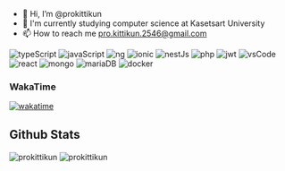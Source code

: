 - 👋 Hi, I’m @prokittikun
- 💼 I'm currently studying computer science at Kasetsart University
- 📫 How to reach me pro.kittikun.2546@gmail.com

![typeScript](https://img.shields.io/badge/TypeScript-007ACC?style=for-the-badge&logo=typescript&logoColor=white)
![javaScript](https://img.shields.io/badge/JavaScript-323330?style=for-the-badge&logo=javascript&logoColor=F7DF1E)
![ng](https://img.shields.io/badge/Angular-DD0031?style=for-the-badge&logo=angular&logoColor=white)
![ionic](https://img.shields.io/badge/Ionic-3880FF?style=for-the-badge&logo=ionic&logoColor=white)
![nestJs](https://img.shields.io/badge/nestjs-E0234E?style=for-the-badge&logo=nestjs&logoColor=white)
![php](https://img.shields.io/badge/PHP-777BB4?style=for-the-badge&logo=php&logoColor=white)
![jwt](https://img.shields.io/badge/JWT-000000?style=for-the-badge&logo=JSON%20web%20tokens&logoColor=white)
![vsCode](https://img.shields.io/badge/Visual_Studio_Code-0078D4?style=for-the-badge&logo=visual%20studio%20code&logoColor=white)
![react](https://img.shields.io/badge/React-20232A?style=for-the-badge&logo=react&logoColor=61DAFB)
![mongo](https://img.shields.io/badge/MongoDB-4EA94B?style=for-the-badge&logo=mongodb&logoColor=white)
![mariaDB](https://img.shields.io/badge/MySQL-005C84?style=for-the-badge&logo=mysql&logoColor=white)
![docker](https://img.shields.io/badge/Docker-2CA5E0?style=for-the-badge&logo=docker&logoColor=white)




<!-- [![Anurag's GitHub stats](https://github-readme-stats.vercel.app/api?username=prokittikun&theme=highcontrast)](https://github.com/prokittikun/prokittikun)

[![Top Langs](https://github-readme-stats.vercel.app/api/top-langs/?username=prokittikun&theme=highcontrast)](https://github.com/prokittikun/prokittikun) -->

### WakaTime

[![wakatime](https://wakatime.com/badge/user/c2d2a8d2-fd2e-45b6-bf2e-3733c7fed0b1.svg)](https://wakatime.com/@c2d2a8d2-fd2e-45b6-bf2e-3733c7fed0b1)


## Github Stats
<img align="center" src="https://github-profile-summary-cards.vercel.app/api/cards/profile-details?username=prokittikun&line_height=21&theme=dracula" alt="prokittikun" />
<img align="center" src="https://github-readme-streak-stats.herokuapp.com/?user=prokittikun&" alt="prokittikun" />
